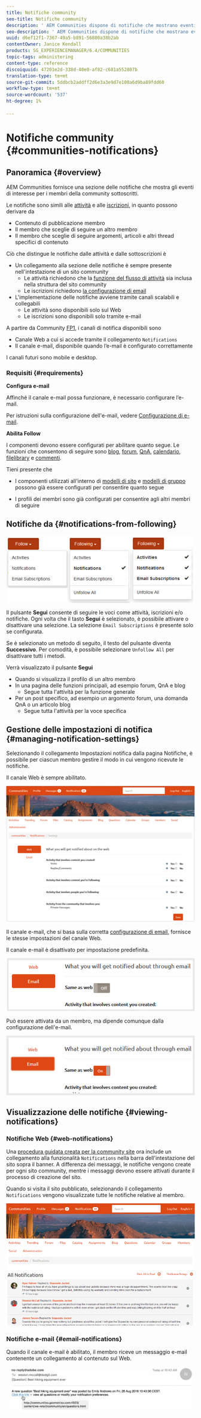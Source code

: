 ```yaml
---
title: Notifiche community
seo-title: Notifiche community
description: ' AEM Communities dispone di notifiche che mostrano eventi di interesse per il membro della community che ha effettuato l''accesso'
seo-description: ' AEM Communities dispone di notifiche che mostrano eventi di interesse per il membro della community che ha effettuato l''accesso'
uuid: d6ef12f1-7367-49a5-b891-56800a38b2ab
contentOwner: Janice Kendall
products: SG_EXPERIENCEMANAGER/6.4/COMMUNITIES
topic-tags: administering
content-type: reference
discoiquuid: 47201e2d-338d-40e0-af82-c681a552807b
translation-type: tm+mt
source-git-commit: 5ddbcb2addff2d6e3a3e9d7e100a6d9ba89fdd60
workflow-type: tm+mt
source-wordcount: '537'
ht-degree: 1%

---
```



# Notifiche community {#communities-notifications}

## Panoramica {#overview}

 AEM Communities fornisce una sezione delle notifiche che mostra gli eventi di interesse per i membri della community sottoscritti.

Le notifiche sono simili alle [attività](essentials-activities.md) e alle [iscrizioni](subscriptions.md), in quanto possono derivare da

* Contenuto di pubblicazione membro
* Il membro che sceglie di seguire un altro membro
* Il membro che sceglie di seguire argomenti, articoli e altri thread specifici di contenuto

Ciò che distingue le notifiche dalle attività e dalle sottoscrizioni è

* Un collegamento alla sezione delle notifiche è sempre presente nell&#39;intestazione di un sito community
   * Le attività richiedono che la [funzione del flusso di attività](functions.md#activity-stream-function) sia inclusa nella struttura del sito community
   * Le iscrizioni richiedono [la configurazione di email](email.md)
* L&#39;implementazione delle notifiche avviene tramite canali scalabili e collegabili
   * Le attività sono disponibili solo sul Web
   * Le iscrizioni sono disponibili solo tramite e-mail

A partire da Community [FP1](deploy-communities.md#latestfeaturepack), i canali di notifica disponibili sono

* Canale Web a cui si accede tramite il collegamento `Notifications`
* Il canale e-mail, disponibile quando l’e-mail è configurato correttamente

I canali futuri sono mobile e desktop.

### Requisiti {#requirements}

**Configura e-mail**

Affinché il canale e-mail possa funzionare, è necessario configurare l’e-mail.

Per istruzioni sulla configurazione dell&#39;e-mail, vedere [Configurazione di e-mail](analytics.md).

**Abilita Follow**

I componenti devono essere configurati per abilitare quanto segue. Le funzioni che consentono di seguire sono [blog](blog-feature.md), [forum](forum.md), [QnA](working-with-qna.md), [calendario](calendar.md), [filelibrary](file-library.md) e [commenti](comments.md).

Tieni presente che

* I componenti utilizzati all&#39;interno di [modelli di sito](sites.md) e [modelli di gruppo](tools-groups.md) possono già essere configurati per consentire quanto segue

* I profili dei membri sono già configurati per consentire agli altri membri di seguire

## Notifiche da {#notifications-from-following}

![chlimage_1-254](assets/chlimage_1-254.png)

Il pulsante **Segui** consente di seguire le voci come attività, iscrizioni e/o notifiche. Ogni volta che il tasto **Segui** è selezionato, è possibile attivare o disattivare una selezione. La selezione `Email Subscriptions` è presente solo se configurata.

Se è selezionato un metodo di seguito, il testo del pulsante diventa **Successivo**. Per comodità, è possibile selezionare `Unfollow All` per disattivare tutti i metodi.

Verrà visualizzato il pulsante **Segui**

* Quando si visualizza il profilo di un altro membro
* In una pagina delle funzioni principali, ad esempio forum, QnA e blog
   * Segue tutta l&#39;attività per la funzione generale
* Per un post specifico, ad esempio un argomento forum, una domanda QnA o un articolo blog
   * Segue tutta l&#39;attività per la voce specifica

## Gestione delle impostazioni di notifica {#managing-notification-settings}

Selezionando il collegamento Impostazioni notifica dalla pagina Notifiche, è possibile per ciascun membro gestire il modo in cui vengono ricevute le notifiche.

Il canale Web è sempre abilitato.

![chlimage_1-255](assets/chlimage_1-255.png)

Il canale e-mail, che si basa sulla corretta [configurazione di email](email.md), fornisce le stesse impostazioni del canale Web.

Il canale e-mail è disattivato per impostazione predefinita.

![chlimage_1-256](assets/chlimage_1-256.png)

Può essere attivata da un membro, ma dipende comunque dalla configurazione dell&#39;e-mail.

![chlimage_1-257](assets/chlimage_1-257.png)

## Visualizzazione delle notifiche {#viewing-notifications}

### Notifiche Web {#web-notifications}

Una [procedura guidata creata per la community site](sites-console.md) ora include un collegamento alla funzionalità `Notifications` nella barra dell&#39;intestazione del sito sopra il banner. A differenza dei messaggi, le notifiche vengono create per ogni sito community, mentre i messaggi devono essere attivati durante il processo di creazione del sito.

Quando si visita il sito pubblicato, selezionando il collegamento `Notifications` vengono visualizzate tutte le notifiche relative al membro.

![chlimage_1-258](assets/chlimage_1-258.png)

### Notifiche e-mail {#email-notifications}

Quando il canale e-mail è abilitato, il membro riceve un messaggio e-mail contenente un collegamento al contenuto sul Web.

![chlimage_1-259](assets/chlimage_1-259.png)

